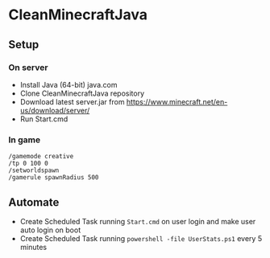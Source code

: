 # CleanMinecraftJava

## Setup

### On server

- Install Java (64-bit) java.com
- Clone CleanMinecraftJava repository
- Download latest server.jar from https://www.minecraft.net/en-us/download/server/
- Run Start.cmd

### In game

```minecraft
/gamemode creative
/tp 0 100 0
/setworldspawn
/gamerule spawnRadius 500
```

## Automate

- Create Scheduled Task running `Start.cmd` on user login and make user auto login on boot
- Create Scheduled Task running `powershell -file UserStats.ps1` every 5 minutes
